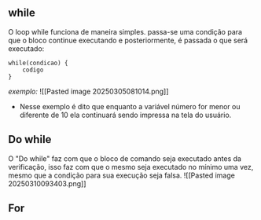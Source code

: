 ## while
O loop while funciona de maneira simples. passa-se uma condição para que o bloco continue executando e posteriormente, é passada o que será executado:
```
while(condicao) {
	codigo
}
```

*exemplo:*
![[Pasted image 20250305081014.png]]
 - Nesse exemplo é dito que enquanto a variável número for menor ou diferente de 10 ela continuará sendo impressa na tela do usuário.


## Do while
O "Do while" faz com que o bloco de comando seja executado antes da verificação, isso faz com que o mesmo seja executado no mínimo uma vez, mesmo que a condição para sua execução seja falsa. 
![[Pasted image 20250310093403.png]]


## For
